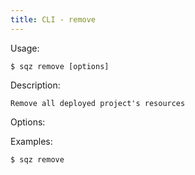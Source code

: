 ```yaml
---
title: CLI - remove
---
```

 
 Usage: 

    $ sqz remove [options]

 Description:

    Remove all deployed project's resources

 Options:


 Examples:

    $ sqz remove 
